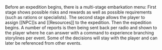 Before an expedition begins, there is a multi-stage embarkation menu:
First stage shows possible risks and rewards as well as possible requirements (such as rations or specialists).
The second stage allows the player to assign [[NPC]]s and [[Resources]] to the expedition. Then the expedition begins.
A number of reports is then being sent back per radio and shown to the player where he can answer with a command to experience branching storylines per event. Some of the decisions will stay with the player and can later be referenced from other events.